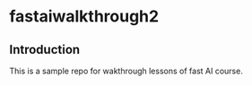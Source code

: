 # fastaiwalkthrough2

## Introduction

This is a sample repo for wakthrough lessons of fast AI course.
